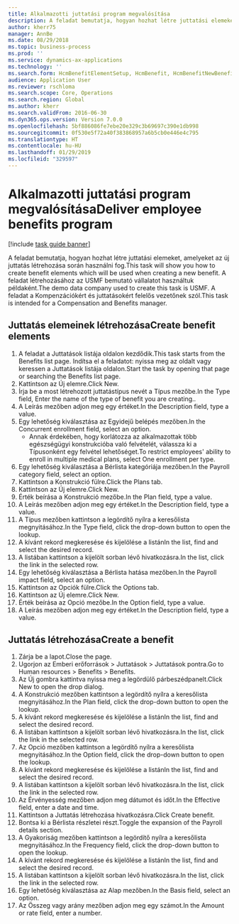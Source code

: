 ```yaml
---
title: Alkalmazotti juttatási program megvalósítása
description: A feladat bemutatja, hogyan hozhat létre juttatási elemeket, amelyeket az új juttatás létrehozása során használni fog.
author: kherr75
manager: AnnBe
ms.date: 08/29/2018
ms.topic: business-process
ms.prod: ''
ms.service: dynamics-ax-applications
ms.technology: ''
ms.search.form: HcmBenefitElementSetup, HcmBenefit, HcmBenefitNewBenefit, HcmBenefitPlanLookup
audience: Application User
ms.reviewer: rschloma
ms.search.scope: Core, Operations
ms.search.region: Global
ms.author: kherr
ms.search.validFrom: 2016-06-30
ms.dyn365.ops.version: Version 7.0.0
ms.openlocfilehash: 5bf886086fe7ebe20e329c3b69697c390e1db998
ms.sourcegitcommit: 0f530e5f72a40f383868957a6b5cb0e446e4c795
ms.translationtype: HT
ms.contentlocale: hu-HU
ms.lasthandoff: 01/29/2019
ms.locfileid: "329597"
---
```

# <a name="deliver-employee-benefits-program"></a><span data-ttu-id="175b4-103">Alkalmazotti juttatási program megvalósítása</span><span class="sxs-lookup"><span data-stu-id="175b4-103">Deliver employee benefits program</span></span>

[!include [task guide banner](../../includes/task-guide-banner.md)]

<span data-ttu-id="175b4-104">A feladat bemutatja, hogyan hozhat létre juttatási elemeket, amelyeket az új juttatás létrehozása során használni fog.</span><span class="sxs-lookup"><span data-stu-id="175b4-104">This task will show you how to create benefit elements which will be used when creating a new benefit.</span></span> <span data-ttu-id="175b4-105">A feladat létrehozásához az USMF bemutató vállalatot használtuk példaként.</span><span class="sxs-lookup"><span data-stu-id="175b4-105">The demo data company used to create this task is USMF.</span></span> <span data-ttu-id="175b4-106">A feladat a Kompenzációkért és juttatásokért felelős vezetőnek szól.</span><span class="sxs-lookup"><span data-stu-id="175b4-106">This task is intended for a Compensation and Benefits manager.</span></span>


## <a name="create-benefit-elements"></a><span data-ttu-id="175b4-107">Juttatás elemeinek létrehozása</span><span class="sxs-lookup"><span data-stu-id="175b4-107">Create benefit elements</span></span>
1. <span data-ttu-id="175b4-108">A feladat a Juttatások listája oldalon kezdődik.</span><span class="sxs-lookup"><span data-stu-id="175b4-108">This task starts from the Benefits list page.</span></span> <span data-ttu-id="175b4-109">Indítsa el a feladatot: nyissa meg az oldalt vagy keressen a Juttatások listája oldalon.</span><span class="sxs-lookup"><span data-stu-id="175b4-109">Start the task by opening that page or searching the Benefits list page.</span></span>
2. <span data-ttu-id="175b4-110">Kattintson az Új elemre.</span><span class="sxs-lookup"><span data-stu-id="175b4-110">Click New.</span></span>
3. <span data-ttu-id="175b4-111">Írja be a most létrehozott juttatástípus nevét a Típus mezőbe.</span><span class="sxs-lookup"><span data-stu-id="175b4-111">In the Type field, Enter the name of the type of benefit you are creating..</span></span>
4. <span data-ttu-id="175b4-112">A Leírás mezőben adjon meg egy értéket.</span><span class="sxs-lookup"><span data-stu-id="175b4-112">In the Description field, type a value.</span></span>
5. <span data-ttu-id="175b4-113">Egy lehetőség kiválasztása az Egyidejű belépés mezőben.</span><span class="sxs-lookup"><span data-stu-id="175b4-113">In the Concurrent enrollment field, select an option.</span></span>
    * <span data-ttu-id="175b4-114">Annak érdekében, hogy korlátozza az alkalmazottak több egészségügyi konstrukcióba való felvételét, válassza ki a Típusonként egy felvétel lehetőséget.</span><span class="sxs-lookup"><span data-stu-id="175b4-114">To restrict employees' ability to enroll in multiple medical plans, select One enrollment per type.</span></span>  
6. <span data-ttu-id="175b4-115">Egy lehetőség kiválasztása a Bérlista kategóriája mezőben.</span><span class="sxs-lookup"><span data-stu-id="175b4-115">In the Payroll category field, select an option.</span></span>
7. <span data-ttu-id="175b4-116">Kattintson a Konstrukció fülre.</span><span class="sxs-lookup"><span data-stu-id="175b4-116">Click the Plans tab.</span></span>
8. <span data-ttu-id="175b4-117">Kattintson az Új elemre.</span><span class="sxs-lookup"><span data-stu-id="175b4-117">Click New.</span></span>
9. <span data-ttu-id="175b4-118">Érték beírása a Konstrukció mezőbe.</span><span class="sxs-lookup"><span data-stu-id="175b4-118">In the Plan field, type a value.</span></span>
10. <span data-ttu-id="175b4-119">A Leírás mezőben adjon meg egy értéket.</span><span class="sxs-lookup"><span data-stu-id="175b4-119">In the Description field, type a value.</span></span>
11. <span data-ttu-id="175b4-120">A Típus mezőben kattintson a legördítő nyílra a keresőlista megnyitásához.</span><span class="sxs-lookup"><span data-stu-id="175b4-120">In the Type field, click the drop-down button to open the lookup.</span></span>
12. <span data-ttu-id="175b4-121">A kívánt rekord megkeresése és kijelölése a listán</span><span class="sxs-lookup"><span data-stu-id="175b4-121">In the list, find and select the desired record.</span></span>
13. <span data-ttu-id="175b4-122">A listában kattintson a kijelölt sorban lévő hivatkozásra.</span><span class="sxs-lookup"><span data-stu-id="175b4-122">In the list, click the link in the selected row.</span></span>
14. <span data-ttu-id="175b4-123">Egy lehetőség kiválasztása a Bérlista hatása mezőben.</span><span class="sxs-lookup"><span data-stu-id="175b4-123">In the Payroll impact field, select an option.</span></span>
15. <span data-ttu-id="175b4-124">Kattintson az Opciók fülre.</span><span class="sxs-lookup"><span data-stu-id="175b4-124">Click the Options tab.</span></span>
16. <span data-ttu-id="175b4-125">Kattintson az Új elemre.</span><span class="sxs-lookup"><span data-stu-id="175b4-125">Click New.</span></span>
17. <span data-ttu-id="175b4-126">Érték beírása az Opció mezőbe.</span><span class="sxs-lookup"><span data-stu-id="175b4-126">In the Option field, type a value.</span></span>
18. <span data-ttu-id="175b4-127">A Leírás mezőben adjon meg egy értéket.</span><span class="sxs-lookup"><span data-stu-id="175b4-127">In the Description field, type a value.</span></span>

## <a name="create-a-benefit"></a><span data-ttu-id="175b4-128">Juttatás létrehozása</span><span class="sxs-lookup"><span data-stu-id="175b4-128">Create a benefit</span></span>
1. <span data-ttu-id="175b4-129">Zárja be a lapot.</span><span class="sxs-lookup"><span data-stu-id="175b4-129">Close the page.</span></span>
2. <span data-ttu-id="175b4-130">Ugorjon az Emberi erőforrások > Juttatások > Juttatások pontra.</span><span class="sxs-lookup"><span data-stu-id="175b4-130">Go to Human resources > Benefits > Benefits.</span></span>
3. <span data-ttu-id="175b4-131">Az Új gombra kattintva nyissa meg a legördülő párbeszédpanelt.</span><span class="sxs-lookup"><span data-stu-id="175b4-131">Click New to open the drop dialog.</span></span>
4. <span data-ttu-id="175b4-132">A Konstrukció mezőben kattintson a legördítő nyílra a keresőlista megnyitásához.</span><span class="sxs-lookup"><span data-stu-id="175b4-132">In the Plan field, click the drop-down button to open the lookup.</span></span>
5. <span data-ttu-id="175b4-133">A kívánt rekord megkeresése és kijelölése a listán</span><span class="sxs-lookup"><span data-stu-id="175b4-133">In the list, find and select the desired record.</span></span>
6. <span data-ttu-id="175b4-134">A listában kattintson a kijelölt sorban lévő hivatkozásra.</span><span class="sxs-lookup"><span data-stu-id="175b4-134">In the list, click the link in the selected row.</span></span>
7. <span data-ttu-id="175b4-135">Az Opció mezőben kattintson a legördítő nyílra a keresőlista megnyitásához.</span><span class="sxs-lookup"><span data-stu-id="175b4-135">In the Option field, click the drop-down button to open the lookup.</span></span>
8. <span data-ttu-id="175b4-136">A kívánt rekord megkeresése és kijelölése a listán</span><span class="sxs-lookup"><span data-stu-id="175b4-136">In the list, find and select the desired record.</span></span>
9. <span data-ttu-id="175b4-137">A listában kattintson a kijelölt sorban lévő hivatkozásra.</span><span class="sxs-lookup"><span data-stu-id="175b4-137">In the list, click the link in the selected row.</span></span>
10. <span data-ttu-id="175b4-138">Az Érvényesség mezőben adjon meg dátumot és időt.</span><span class="sxs-lookup"><span data-stu-id="175b4-138">In the Effective field, enter a date and time.</span></span>
11. <span data-ttu-id="175b4-139">Kattintson a Juttatás létrehozása hivatkozásra.</span><span class="sxs-lookup"><span data-stu-id="175b4-139">Click Create benefit.</span></span>
12. <span data-ttu-id="175b4-140">Bontsa ki a Bérlista részletei részt.</span><span class="sxs-lookup"><span data-stu-id="175b4-140">Toggle the expansion of the Payroll details section.</span></span>
13. <span data-ttu-id="175b4-141">A Gyakoriság mezőben kattintson a legördítő nyílra a keresőlista megnyitásához.</span><span class="sxs-lookup"><span data-stu-id="175b4-141">In the Frequency field, click the drop-down button to open the lookup.</span></span>
14. <span data-ttu-id="175b4-142">A kívánt rekord megkeresése és kijelölése a listán</span><span class="sxs-lookup"><span data-stu-id="175b4-142">In the list, find and select the desired record.</span></span>
15. <span data-ttu-id="175b4-143">A listában kattintson a kijelölt sorban lévő hivatkozásra.</span><span class="sxs-lookup"><span data-stu-id="175b4-143">In the list, click the link in the selected row.</span></span>
16. <span data-ttu-id="175b4-144">Egy lehetőség kiválasztása az Alap mezőben.</span><span class="sxs-lookup"><span data-stu-id="175b4-144">In the Basis field, select an option.</span></span>
17. <span data-ttu-id="175b4-145">Az Összeg vagy arány mezőben adjon meg egy számot.</span><span class="sxs-lookup"><span data-stu-id="175b4-145">In the Amount or rate field, enter a number.</span></span>

